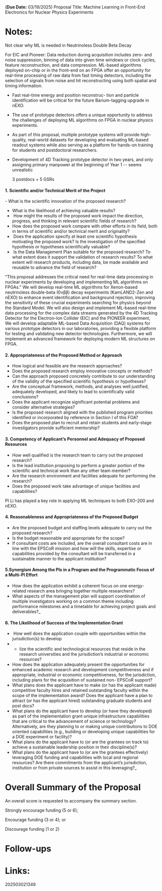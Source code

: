 (**Due Date:** 03/19/2025)
Proposal Title: Machine Learning in Front-End Electronics for Nuclear Physics Experiments

# Notes: 

Not clear why ML is needed in Neutrinoless Double Beta Decay

For EIC and Pioneer:
Data reduction during acquisition includes zero- and noise suppression, binning of data into given time windows or clock cycles, feature reconstruction, and data compression. ML-based algorithms deployed on-chip or in the front-end on an FPGA offer an opportunity for real-time processing of raw data from fast timing detectors, including the selection of signals from noise and hit reconstructing using both spatial and timing information.

-  Fast real-time energy and position reconstruc- tion and particle identification will be critical for the future Barium-tagging upgrade in nEXO.

- The use of prototype detectors offers a unique opportunity to address the challenges of deploying ML algorithms on FPGA in nuclear physics experiments.
- As part of this proposal, multiple prototype systems will provide high-quality, real-world datasets for developing and evaluating ML-based readout systems while also serving as a platform for hands-on training for students and postdoctoral researchers.
- Development of  4D Tracking prototype detector in two years, and only assigning primary manpower at the beginning of Year 1 -- seems unrealistic

	3 postdocs + 5 GSRs

#### 1. Scientific and/or Technical Merit of the Project
- What is the scientific innovation of the proposed research?
- What is the likelihood of achieving valuable results?
-  How might the results of the proposed work impact the direction, progress, and thinking in relevant scientific fields of research?
- How does the proposed work compare with other efforts in its field, both in terms of scientific and/or technical merit and originality?
-  Does the application specify at least one scientific hypothesis motivating the proposed work? Is the investigation of the specified hypothesis or hypotheses scientifically valuable?
-  Is the Data Management Plan suitable for the proposed research? To what extent does it support the validation of research results? To what extent will research products, including data, be made available and reusable to advance the field of research?



"This proposal addresses the critical need for real-time data processing in nuclear experiments by developing and implementing ML algorithms on FPGAs."
We will develop real-time ML algorithms for Xenon-based neutrinoless double-beta (0νββ) decay experiments (KamLAND2-Zen and nEXO) to enhance event identification and background rejection, improving the sensitivity of these crucial experiments searching for physics beyond the Standard Model.
We will also design and implement ML-based real-time data processing for the complex data streams generated by the 4D Tracking Detector for the Electron-Ion Collider (EIC) and the PIONEER experiment,
We will develop adaptable ML-based Data Acquisition (DAQ) systems for various prototype detectors in our laboratories, providing a flexible platform for testing and validating new detector technologies. Furthermore, we will implement an advanced framework for deploying modern ML structures on FPGA.


#### 2. Appropriateness of the Proposed Method or Approach

- How logical and feasible are the research approaches?
- Does the proposed research employ innovative concepts or methods?
- Can the approach proposed concretely contribute to our understanding of the validity of the specified scientific hypothesis or hypotheses?
- Are the conceptual framework, methods, and analyses well justified, adequately developed, and likely to lead to scientifically valid conclusions?
- Does the applicant recognize significant potential problems and consider alternative strategies?
- Is the proposed research aligned with the published program priorities identified or incorporated by reference in Section I of this FOA?
- Does the proposed plan to recruit and retain students and early-stage investigators provide sufficient mentorship?



#### 3. Competency of Applicant’s Personnel and Adequacy of Proposed Resources
- How well qualified is the research team to carry out the proposed research?
- Is the lead institution proposing to perform a greater portion of the scientific and technical work than any other team member?
- Are the research environment and facilities adequate for performing the research?
- Does the proposed work take advantage of unique facilities and capabilities?

PI Li has played a key role in applying ML techniques to both EXO-200 and nEXO.
#### 4. Reasonableness and Appropriateness of the Proposed Budget 
- Are the proposed budget and staffing levels adequate to carry out the proposed research?
- Is the budget reasonable and appropriate for the scope?
- If consultant costs are included, are the overall consultant costs are in line with the EPSCoR mission and how will the skills, expertise or capabilities provided by the consultant will be transferred in a sustainable manner to the applicant institution?



#### 5.Synergism Among the PIs in a Program and the Programmatic Focus of a Multi-PI Effort 
- How does the application exhibit a coherent focus on one energy-related research area bringing together multiple researchers?
- What aspects of the management plan will support coordination of multiple investigators working on a common theme including performance milestones and a timetable for achieving project goals and deliverables?_

#### 6. The Likelihood of Success of the Implementation Grant
  
-  How well does the application couple with opportunities within the jurisdiction(s) to develop
- - lize the scientific and technological resources that reside in the research universities and the jurisdiction’s industrial or economic resources?
- How does the application adequately present the opportunities for enhanced academic research and development competitiveness and if appropriate, industrial or economic competitiveness, for the jurisdiction, including plans for the acquisition of sustained non- EPSCoR support?
- What plans does the applicant have to make (or has the applicant made) competitive faculty hires and retained outstanding faculty within the scope of the implementation award? Does the applicant have a plan to attract (or has the applicant hired) outstanding graduate students and post docs?
- What plans do the applicant have to develop (or have they developed) as part of the implementation grant unique infrastructure capabilities that are critical to the advancement of science or technology? Alternatively, are they planning to or making unique contributions to DOE oriented capabilities (e.g., building or developing unique capabilities for a DOE experiment or facility)?
- What plans do the applicant have to (or are the grantees on track to) achieve a sustainable leadership position in their discipline(s)?
- What plans do the applicant have to (or are the grantees effectively) leveraging DOE funding and capabilities with local and regional resources? Are there commitments from the applicant’s jurisdiction, institution or from private sources to assist in this leveraging?_

# Overall Summary of the Proposal
An overall score is requested to accompany the summary section.

Strongly encourage funding (5 or 6);

Encourage funding (3 or 4); or

Discourage funding (1 or 2)

# Follow-ups


# Links: 



202503021349
